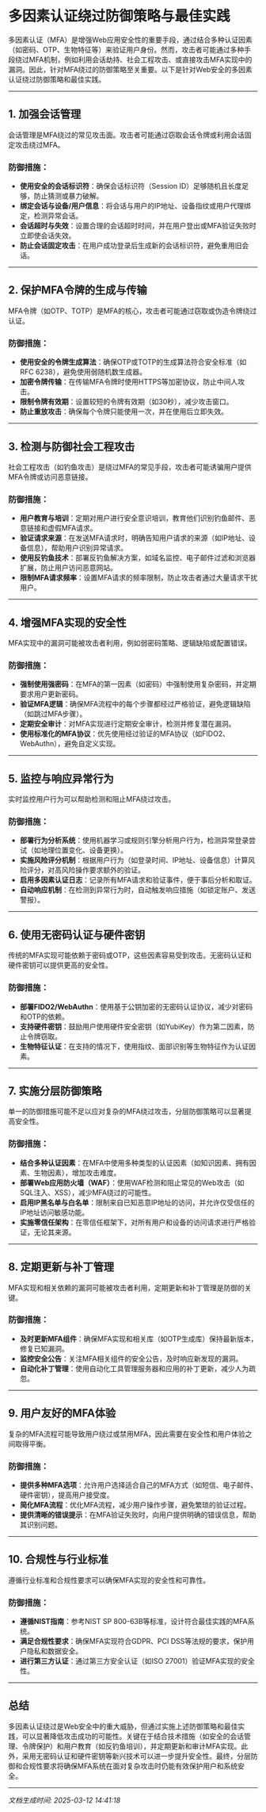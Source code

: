 # 多因素认证绕过防御策略与最佳实践

多因素认证（MFA）是增强Web应用安全性的重要手段，通过结合多种认证因素（如密码、OTP、生物特征等）来验证用户身份。然而，攻击者可能通过多种手段绕过MFA机制，例如利用会话劫持、社会工程攻击、或直接攻击MFA实现中的漏洞。因此，针对MFA绕过的防御策略至关重要。以下是针对Web安全的多因素认证绕过防御策略和最佳实践。

---

## 1. **加强会话管理**
会话管理是MFA绕过的常见攻击面。攻击者可能通过窃取会话令牌或利用会话固定攻击绕过MFA。

### 防御措施：
- **使用安全的会话标识符**：确保会话标识符（Session ID）足够随机且长度足够，防止猜测或暴力破解。
- **绑定会话与设备/用户信息**：将会话与用户的IP地址、设备指纹或用户代理绑定，检测异常会话。
- **会话超时与失效**：设置合理的会话超时时间，并在用户登出或MFA验证失败时立即使会话失效。
- **防止会话固定攻击**：在用户成功登录后生成新的会话标识符，避免重用旧会话。

---

## 2. **保护MFA令牌的生成与传输**
MFA令牌（如OTP、TOTP）是MFA的核心，攻击者可能通过窃取或伪造令牌绕过认证。

### 防御措施：
- **使用安全的令牌生成算法**：确保OTP或TOTP的生成算法符合安全标准（如RFC 6238），避免使用弱随机数生成器。
- **加密令牌传输**：在传输MFA令牌时使用HTTPS等加密协议，防止中间人攻击。
- **限制令牌有效期**：设置较短的令牌有效期（如30秒），减少攻击窗口。
- **防止重放攻击**：确保每个令牌只能使用一次，并在使用后立即失效。

---

## 3. **检测与防御社会工程攻击**
社会工程攻击（如钓鱼攻击）是绕过MFA的常见手段，攻击者可能诱骗用户提供MFA令牌或访问恶意链接。

### 防御措施：
- **用户教育与培训**：定期对用户进行安全意识培训，教育他们识别钓鱼邮件、恶意链接和虚假MFA请求。
- **验证请求来源**：在发送MFA请求时，明确告知用户请求的来源（如IP地址、设备信息），帮助用户识别异常请求。
- **使用反钓鱼技术**：部署反钓鱼解决方案，如域名监控、电子邮件过滤和浏览器扩展，防止用户访问恶意网站。
- **限制MFA请求频率**：设置MFA请求的频率限制，防止攻击者通过大量请求干扰用户。

---

## 4. **增强MFA实现的安全性**
MFA实现中的漏洞可能被攻击者利用，例如弱密码策略、逻辑缺陷或配置错误。

### 防御措施：
- **强制使用强密码**：在MFA的第一因素（如密码）中强制使用复杂密码，并定期要求用户更新密码。
- **验证MFA逻辑**：确保MFA流程中的每个步骤都经过严格验证，避免逻辑缺陷（如跳过MFA步骤）。
- **定期安全审计**：对MFA实现进行定期安全审计，检测并修复潜在漏洞。
- **使用标准化的MFA协议**：优先使用经过验证的MFA协议（如FIDO2、WebAuthn），避免自定义实现。

---

## 5. **监控与响应异常行为**
实时监控用户行为可以帮助检测和阻止MFA绕过攻击。

### 防御措施：
- **部署行为分析系统**：使用机器学习或规则引擎分析用户行为，检测异常登录尝试（如地理位置变化、设备更换）。
- **实施风险评分机制**：根据用户行为（如登录时间、IP地址、设备信息）计算风险评分，对高风险操作要求额外的验证。
- **启用多因素认证日志**：记录所有MFA请求和验证事件，便于事后分析和取证。
- **自动响应机制**：在检测到异常行为时，自动触发响应措施（如锁定账户、发送警报）。

---

## 6. **使用无密码认证与硬件密钥**
传统的MFA实现可能依赖于密码或OTP，这些因素容易受到攻击。无密码认证和硬件密钥可以提供更高的安全性。

### 防御措施：
- **部署FIDO2/WebAuthn**：使用基于公钥加密的无密码认证协议，减少对密码和OTP的依赖。
- **支持硬件密钥**：鼓励用户使用硬件安全密钥（如YubiKey）作为第二因素，防止令牌窃取。
- **生物特征认证**：在支持的情况下，使用指纹、面部识别等生物特征作为认证因素。

---

## 7. **实施分层防御策略**
单一的防御措施可能不足以应对复杂的MFA绕过攻击，分层防御策略可以显著提高安全性。

### 防御措施：
- **结合多种认证因素**：在MFA中使用多种类型的认证因素（如知识因素、拥有因素、生物因素），增加攻击难度。
- **部署Web应用防火墙（WAF）**：使用WAF检测和阻止常见的Web攻击（如SQL注入、XSS），减少MFA绕过的可能性。
- **启用IP黑名单与白名单**：限制来自已知恶意IP地址的访问，并允许仅受信任的IP地址访问敏感功能。
- **实施零信任架构**：在零信任框架下，对所有用户和设备的访问请求进行严格验证，无论其来源。

---

## 8. **定期更新与补丁管理**
MFA实现和相关依赖的漏洞可能被攻击者利用，定期更新和补丁管理是防御的关键。

### 防御措施：
- **及时更新MFA组件**：确保MFA实现和相关库（如OTP生成库）保持最新版本，修复已知漏洞。
- **监控安全公告**：关注MFA相关组件的安全公告，及时响应新发现的漏洞。
- **自动化补丁管理**：使用自动化工具管理服务器和应用的补丁更新，减少人为疏忽。

---

## 9. **用户友好的MFA体验**
复杂的MFA流程可能导致用户绕过或禁用MFA，因此需要在安全性和用户体验之间取得平衡。

### 防御措施：
- **提供多种MFA选项**：允许用户选择适合自己的MFA方式（如短信、电子邮件、硬件密钥），提高用户接受度。
- **简化MFA流程**：优化MFA流程，减少用户操作步骤，避免繁琐的验证过程。
- **提供清晰的错误提示**：在MFA验证失败时，向用户提供明确的错误信息，帮助其识别问题。

---

## 10. **合规性与行业标准**
遵循行业标准和合规性要求可以确保MFA实现的安全性和可靠性。

### 防御措施：
- **遵循NIST指南**：参考NIST SP 800-63B等标准，设计符合最佳实践的MFA系统。
- **满足合规性要求**：确保MFA实现符合GDPR、PCI DSS等法规的要求，保护用户隐私和数据安全。
- **进行第三方认证**：通过第三方安全认证（如ISO 27001）验证MFA实现的安全性。

---

## 总结
多因素认证绕过是Web安全中的重大威胁，但通过实施上述防御策略和最佳实践，可以显著降低攻击成功的可能性。关键在于结合技术措施（如安全的会话管理、令牌保护）和用户教育（如反钓鱼培训），并定期更新和审计MFA实现。此外，采用无密码认证和硬件密钥等新兴技术可以进一步提升安全性。最终，分层防御和合规性要求将确保MFA系统在面对复杂攻击时仍能有效保护用户和系统安全。

---

*文档生成时间: 2025-03-12 14:41:18*



















